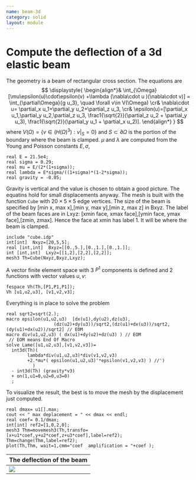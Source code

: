 ```yaml
---
name: beam-3d
category: solid
layout: module
---
```


# Compute the deflection of a 3d elastic beam
The geometry is a beam of rectangular cross section.
The equations are
$$
\displaystyle{
	\begin{align*}&
  \int_{\Omega}[\mu\epsilon(u)\cdot\epsilon(v) +\lambda (\nabla\cdot u )(\nabla\cdot v)]  = \int_{\partial\Omega}{g u_3},
  \quad \forall v\in V(\Omega)
  \cr&
  \nabla\cdot u= \partial_x u_1+\partial_y u_2+\partial_z u_3,
  \cr&
  \epsilon(u)=[\partial_x u_1,\partial_y u_2,\partial_z u_3, \frac1{\sqrt{2}}(\partial_z u_2 + \partial_y u_3), \frac1{\sqrt{2}}(\partial_y u_1 + \partial_x u_2)].
  \end{align*}
}
$$
where $V(\Omega)=\{ v\in (H(\Omega)^3): v|_S=0\}$ and $S\subset\partial\Omega$ is the portion of the boundary where the beam is clamped.
$\mu$ and $\lambda$ are computed from the Young and Poisson constants $E,\sigma$,
~~~freefem
real E = 21.5e4;
real sigma = 0.29;
real mu = E/(2*(1+sigma));
real lambda = E*sigma/((1+sigma)*(1-2*sigma));
real gravity = -0.05;
~~~
Gravity is vertical and the value is chosen to obtain a good picture.  The equatins hold for small displacements anyway.
The mesh is built with the function $\texttt{Cube}$ with $20\times5\times5$ edge vertices. The size of the beam is specified by [min x, max x],[min y, max y],[min z, max z] in Bxyz. The label of the beam faces are in Lxyz: [xmin face, xmax face],[ymin face, ymax face],[zmin, zmax]. Hence the  face at xmin has label 1. It will be where the beam is clamped.
~~~freefem
include "cube.idp"
int[int]  Nxyz=[20,5,5];
real [int,int]  Bxyz=[[0.,5.],[0.,1.],[0.,1.]];
int [int,int]  Lxyz=[[1,2],[2,2],[2,2]];
mesh3 Th=Cube(Nxyz,Bxyz,Lxyz);
~~~
A vector finite element space with 3 $P^1$ components is defined and 2 functions with vector values $u,v$:
~~~freefem
fespace Vh(Th,[P1,P1,P1]);
Vh [u1,u2,u3], [v1,v2,v3];
~~~
Everything is in place to solve the problem
~~~freefem
real sqrt2=sqrt(2.);
macro epsilon(u1,u2,u3)  [dx(u1),dy(u2),dz(u3),
                  (dz(u2)+dy(u3))/sqrt2,(dz(u1)+dx(u3))/sqrt2,(dy(u1)+dx(u2))/sqrt2] // EOM
macro div(u1,u2,u3) ( dx(u1)+dy(u2)+dz(u3) ) // EOM
 // EOM means End Of Macro
solve Lame([u1,u2,u3],[v1,v2,v3])=
  int3d(Th)(  
	    lambda*div(u1,u2,u3)*div(v1,v2,v3)	
	    +2.*mu*( epsilon(u1,u2,u3)'*epsilon(v1,v2,v3) ) //')
	      )
  - int3d(Th) (gravity*v3)
  + on(1,u1=0,u2=0,u3=0)
  ;
~~~
To visualize the result, the best is to move the mesh by the displacement just computed.
~~~freefem
real dmax= u1[].max;
cout << " max deplacement = " << dmax << endl;
real coef= 0.1/dmax;
int[int] ref2=[1,0,2,0];
mesh3 Thm=movemesh3(Th,transfo=[x+u1*coef,y+u2*coef,z+u3*coef],label=ref2);
Thm=change(Thm,label=ref2);
plot(Th,Thm, wait=1,cmm="coef  amplification = "+coef );
~~~
| The deflection of the beam |
|----------------------------|
|![][_deflection]            |


[_deflection]: https://raw.githubusercontent.com/phtournier/ffmdtest/refs/heads/main/figures/3d/beam-3d/beam3d.png

